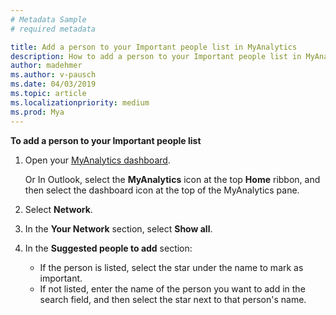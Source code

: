 ```yaml
---
# Metadata Sample
# required metadata

title: Add a person to your Important people list in MyAnalytics
description: How to add a person to your Important people list in MyAnalytics 
author: madehmer
ms.author: v-pausch
ms.date: 04/03/2019
ms.topic: article
ms.localizationpriority: medium 
ms.prod: Mya
---
```


**To add a person to your Important people list**

1. Open your [MyAnalytics dashboard](https://myanalytics.microsoft.com).

   Or In Outlook, select the **MyAnalytics** icon at the top **Home** ribbon, and then select the dashboard icon at the top of the MyAnalytics pane.

2. Select **Network**.
3. In the **Your Network** section, select **Show all**.
4. In the **Suggested people to add** section:

   * If the person is listed, select the star under the name to mark as important.
   * If not listed, enter the name of the person you want to add in the search field, and then select the star next to that person's name.